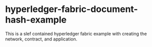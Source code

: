 # hyperledger-fabric-document-hash-example

This is a slef contained hyperledger fabric example with creating the network, contract, and application. 
